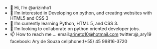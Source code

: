 - 👋 Hi, I’m @arizinho1
- 👀 I’m interested in Developing on python, and creating websites with HTML5 and CSS 3
- 🌱 I’m currently learning Python, HTML 5, and CSS 3.
- 💞️ I’m looking to collaborate on python oriented developer jobs.
- 📫 How to reach me ...
email:arineto10@hotmail.com
twitter:@_ary19
facebook: Ary de Souza
cellphone:(+55) 45 99816-3720

<!---
arizinho1/arizinho1 is a ✨ special ✨ repository because its `README.md` (this file) appears on your GitHub profile.
You can click the Preview link to take a look at your changes.
--->
